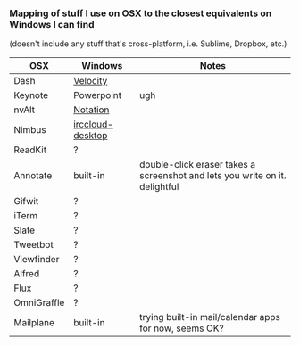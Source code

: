 ### Mapping of stuff I use on OSX to the closest equivalents on Windows I can find

(doesn't include any stuff that's cross-platform, i.e. Sublime, Dropbox, etc.)

OSX | Windows | Notes 
---- | --- | ---
Dash | [Velocity](http://velocity.silverlakesoftware.com/)
Keynote | Powerpoint | ugh
nvAlt | [Notation](http://getnotation.com/)
Nimbus | [irccloud-desktop](https://github.com/irccloud/irccloud-desktop)
ReadKit | ?
Annotate | built-in | double-click eraser takes a screenshot and lets you write on it. delightful
Gifwit | ?
iTerm | ?
Slate | ?
Tweetbot | ?
Viewfinder | ?
Alfred | ?
Flux | ?
OmniGraffle | ?
Mailplane | built-in | trying built-in mail/calendar apps for now, seems OK?

